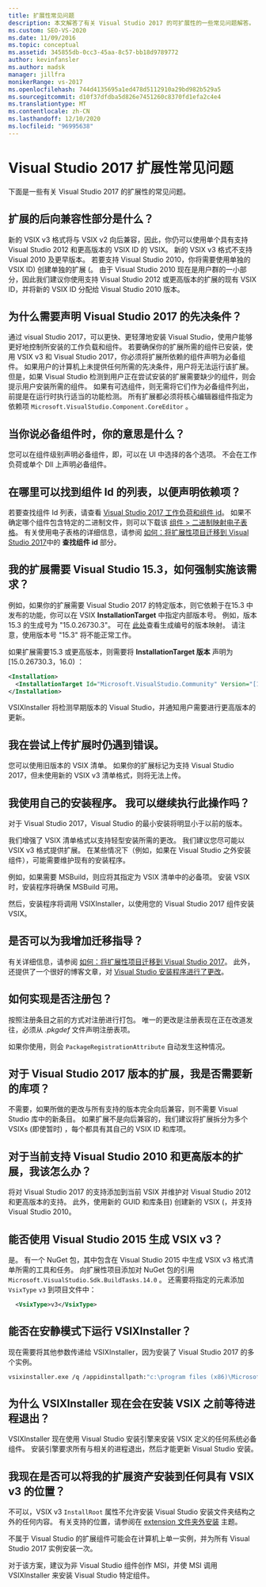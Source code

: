 ```yaml
---
title: 扩展性常见问题
description: 本文解答了有关 Visual Studio 2017 的可扩展性的一些常见问题解答。
ms.custom: SEO-VS-2020
ms.date: 11/09/2016
ms.topic: conceptual
ms.assetid: 345855db-0cc3-45aa-8c57-bb18d9789772
author: kevinfansler
ms.author: madsk
manager: jillfra
monikerRange: vs-2017
ms.openlocfilehash: 744d4135695a1ed478d5112910a29bd982b529a5
ms.sourcegitcommit: d10f37dfdba5d826e7451260c8370fd1efa2c4e4
ms.translationtype: MT
ms.contentlocale: zh-CN
ms.lasthandoff: 12/10/2020
ms.locfileid: "96995638"
---
```

# <a name="faq-for-visual-studio-2017-extensibility"></a>Visual Studio 2017 扩展性常见问题

下面是一些有关 Visual Studio 2017 的扩展性的常见问题。

## <a name="what-is-the-backwards-compatibility-story-for-extensions"></a>扩展的后向兼容性部分是什么？

新的 VSIX v3 格式将与 VSIX v2 向后兼容，因此，你仍可以使用单个具有支持 Visual Studio 2012 和更高版本的 VSIX ID 的 VSIX。 新的 VSIX v3 格式不支持 Visual 2010 及更早版本。 若要支持 Visual Studio 2010，你将需要使用单独的 VSIX ID) 创建单独的扩展 (。 由于 Visual Studio 2010 现在是用户群的一小部分，因此我们建议你使用支持 Visual Studio 2012 或更高版本的扩展的现有 VSIX ID，并将新的 VSIX ID 分配给 Visual Studio 2010 版本。

## <a name="why-do-i-need-to-declare-prerequisites-with-visual-studio-2017"></a>为什么需要声明 Visual Studio 2017 的先决条件？

通过 visual Studio 2017，可以更快、更轻薄地安装 Visual Studio，使用户能够更好地控制所安装的工作负载和组件。 若要确保你的扩展所需的组件已安装，使用 VSIX v3 和 Visual Studio 2017，你必须将扩展所依赖的组件声明为必备组件。 如果用户的计算机上未提供任何所需的先决条件，用户将无法运行该扩展。 但是，如果 Visual Studio 检测到用户正在尝试安装的扩展需要缺少的组件，则会提示用户安装所需的组件。 如果有可选组件，则无需将它们作为必备组件列出，前提是在运行时执行适当的功能检测。 所有扩展都必须将核心编辑器组件指定为依赖项 `Microsoft.VisualStudio.Component.CoreEditor` 。

## <a name="when-you-say-prerequisite-what-level-of-granularity-do-you-mean"></a>当你说必备组件时，你的意思是什么？

您可以在组件级别声明必备组件，即，可以在 UI 中选择的各个选项。 不会在工作负荷或单个 Dll 上声明必备组件。

## <a name="where-do-i-find-a-list-of-component-ids-so-i-can-declare-dependencies"></a>在哪里可以找到组件 Id 的列表，以便声明依赖项？

若要查找组件 Id 列表，请查看 [Visual Studio 2017 工作负荷和组件 id](../install/workload-and-component-ids.md?view=vs-2019&preserve-view=true)。 如果不确定哪个组件包含特定的二进制文件，则可以下载该 [组件 > 二进制映射电子表格](https://aka.ms/vs2017componentid-binaries)。 有关使用电子表格的详细信息，请参阅 [如何：将扩展性项目迁移到 Visual Studio 2017](how-to-migrate-extensibility-projects-to-visual-studio-2017.md)中的 **查找组件 id** 部分。

## <a name="my-extension-requires-visual-studio-153-how-do-i-enforce-that-requirement"></a>我的扩展需要 Visual Studio 15.3，如何强制实施该需求？

例如，如果你的扩展需要 Visual Studio 2017 的特定版本，则它依赖于在15.3 中发布的功能，你可以在 VSIX **InstallationTarget** 中指定内部版本号。 例如，版本15.3 的生成号为 "15.0.26730.3"。 可在 [此处](../install/visual-studio-build-numbers-and-release-dates.md)查看生成编号的版本映射。 请注意，使用版本号 "15.3" 将不能正常工作。

如果扩展需要15.3 或更高版本，则需要将 **InstallationTarget 版本** 声明为 [15.0.26730.3，16.0) ：

```xml
<Installation>
  <InstallationTarget Id="Microsoft.VisualStudio.Community" Version="[15.0.26730.3, 16.0)" />
</Installation>
```

VSIXInstaller 将检测早期版本的 Visual Studio，并通知用户需要进行更高版本的更新。

## <a name="i-keep-getting-an-error-when-i-try-to-upload-my-extension"></a>我在尝试上传扩展时仍遇到错误。

您可以使用旧版本的 VSIX 清单。 如果你的扩展标记为支持 Visual Studio 2017，但未使用新的 VSIX v3 清单格式，则将无法上传。

## <a name="i-use-my-own-installer-can-i-continue-to-do-that"></a>我使用自己的安装程序。 我可以继续执行此操作吗？

对于 Visual Studio 2017，Visual Studio 的最小安装将明显小于以前的版本。

我们增强了 VSIX 清单格式以支持轻型安装所需的更改。 我们建议您尽可能以 VSIX v3 格式提供扩展。 在某些情况下（例如，如果在 Visual Studio 之外安装组件），可能需要维护现有的安装程序。

例如，如果需要 MSBuild，则应将其指定为 VSIX 清单中的必备项。 安装 VSIX 时，安装程序将确保 MSBuild 可用。

然后，安装程序将调用 VSIXInstaller，以使用您的 Visual Studio 2017 组件安装 VSIX。

## <a name="can-you-give-me-more-migration-guidance"></a>是否可以为我增加迁移指导？

有关详细信息，请参阅 [如何：将扩展性项目迁移到 Visual Studio 2017](how-to-migrate-extensibility-projects-to-visual-studio-2017.md)。 此外，还提供了一个很好的博客文章，对 [Visual Studio 安装程序进行了更改](https://devblogs.microsoft.com/setup/changes-to-visual-studio-15-setup/)。

## <a name="how-do-i-do-package-registration"></a>如何实现是否注册包？

按照注册条目之前的方式对注册进行打包。 唯一的更改是注册表现在正在改道发往，必须从 *.pkgdef* 文件声明注册表项。

如果你使用，则会 `PackageRegistrationAttribute` 自动发生这种情况。

## <a name="will-i-need-a-new-gallery-entry-for-the-visual-studio-2017-version-of-my-extension"></a>对于 Visual Studio 2017 版本的扩展，我是否需要新的库项？

不需要，如果所做的更改与所有支持的版本完全向后兼容，则不需要 Visual Studio 库中的新条目。 如果扩展不是向后兼容的，我们建议将扩展拆分为多个 VSIXs (即使暂时) ，每个都具有其自己的 VSIX ID 和库项。

## <a name="what-should-i-do-with-my-extension-that-currently-supports-visual-studio-2010-and-later"></a>对于当前支持 Visual Studio 2010 和更高版本的扩展，我该怎么办？

将对 Visual Studio 2017 的支持添加到当前 VSIX 并维护对 Visual Studio 2012 和更高版本的支持。 此外，使用新的 GUID 和库条目) 创建新的 VSIX (，并支持 Visual Studio 2010。

## <a name="can-i-build-a-vsix-v3-with-visual-studio-2015"></a>能否使用 Visual Studio 2015 生成 VSIX v3？

是。 有一个 NuGet 包，其中包含在 Visual Studio 2015 中生成 VSIX v3 格式清单所需的工具和任务。 向扩展性项目添加对 NuGet 包的引用 `Microsoft.VisualStudio.Sdk.BuildTasks.14.0` 。 还需要将指定的元素添加 `VsixType` `v3` 到项目文件中：

```xml
  <VsixType>v3</VsixType>
```

## <a name="can-i-run-the-vsixinstaller-in-quiet-mode"></a>能否在安静模式下运行 VSIXInstaller？

现在需要将其他参数传递给 VSIXInstaller，因为安装了 Visual Studio 2017 的多个实例。

```bash
vsixinstaller.exe /q /appidinstallpath:"c:\program files (x86)\Microsoft Visual Studio\2017\Enterprise\Common7\IDE\devenv.exe" /appidname:"Visual Studio" /logFile:<path to log file> /skuName:Enterprise /skuVersion:15.0.25810.0 "KendoUI.Mvc.VSPackage.vsix"
```

## <a name="why-does-the-vsixinstaller-now-wait-for-processes-to-exit-before-installing-the-vsix"></a>为什么 VSIXInstaller 现在会在安装 VSIX 之前等待进程退出？

VSIXInstaller 现在使用 Visual Studio 安装引擎来安装 VSIX 定义的任何系统必备组件。 安装引擎要求所有与相关的进程退出，然后才能更新 Visual Studio 安装。

## <a name="can-i-now-install-my-extension-assets-to-any-location-with-vsix-v3"></a>我现在是否可以将我的扩展资产安装到任何具有 VSIX v3 的位置？

不可以，VSIX v3 `InstallRoot` 属性不允许安装 Visual Studio 安装文件夹结构之外的任何内容。 有关支持的位置，请参阅在 [extension 文件夹外安装](set-install-root.md) 主题。

不属于 Visual Studio 的扩展组件可能会在计算机上单一实例，并为所有 Visual Studio 2017 实例安装一次。

对于该方案，建议为非 Visual Studio 组件创作 MSI，并使 MSI 调用 VSIXInstaller 来安装 Visual Studio 特定组件。